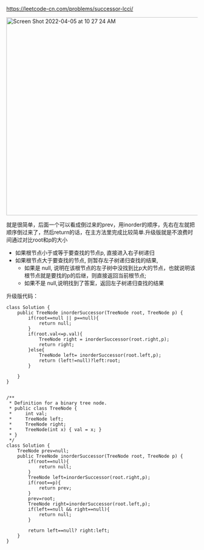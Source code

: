 https://leetcode-cn.com/problems/successor-lcci/

<img width="522" alt="Screen Shot 2022-04-05 at 10 27 24 AM" src="https://user-images.githubusercontent.com/59748598/161815017-50bc2075-7627-42e5-9826-6c301eafc1ae.png">


就是很简单，后面一个可以看成倒过来的prev，用inorder的顺序，先右在左就把顺序倒过来了，然后return的话，在主方法里完成比较简单.升级版就是不浪费时间通过对比root和p的大小

- 如果根节点小于或等于要查找的节点p, 直接进入右子树递归
- 如果根节点大于要查找的节点, 则暂存左子树递归查找的结果,
    - 如果是 null, 说明在该根节点的左子树中没找到比p大的节点，也就说明该根节点就是要找的p的后继，则直接返回当前根节点;
    - 如果不是 null,说明找到了答案，返回左子树递归查找的结果  


升级版代码：
```` 
class Solution {
    public TreeNode inorderSuccessor(TreeNode root, TreeNode p) {
        if(root==null || p==null){
            return null;
        }
        if(root.val<=p.val){
            TreeNode right = inorderSuccessor(root.right,p);
            return right;
        }else{
            TreeNode left= inorderSuccessor(root.left,p);
            return (left!=null)?left:root;
        }

    }
}


````


```` 
/**
 * Definition for a binary tree node.
 * public class TreeNode {
 *     int val;
 *     TreeNode left;
 *     TreeNode right;
 *     TreeNode(int x) { val = x; }
 * }
 */
class Solution {
    TreeNode prev=null;
    public TreeNode inorderSuccessor(TreeNode root, TreeNode p) {
        if(root==null){
            return null;
        }
        TreeNode left=inorderSuccessor(root.right,p);
        if(root==p){
            return prev;
        }
        prev=root;
        TreeNode right=inorderSuccessor(root.left,p);
        if(left==null && right==null){
            return null;
        }

        return left==null? right:left;
    }
}
````



